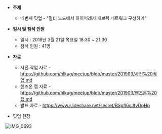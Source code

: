 - **주제**
  - 네번째 밋업 - "멀티 노드에서 하이퍼레저 패브릭 네트워크 구성하기"

- **일시 및 참석 인원**
  - 일시 : 2019년 3월 21일 목요일 18:30 ~ 21:30
  - 참석 인원 : 41명

- **자료**
  - 사전 작업 자료 - https://github.com/hlkug/meetup/blob/master/201903/사전%20작업.md
  - 핸즈온 랩 자료 - https://github.com/hlkug/meetup/blob/master/201903/핸즈온%20랩.md
  - 발표 자료 - https://www.slideshare.net/secret/BSpfl6cJtvDpHp

- 밋업 현장

![IMG_0693](https://github.com/hlkug/meetup/blob/master/201903/images/IMG_0693.JPG)

